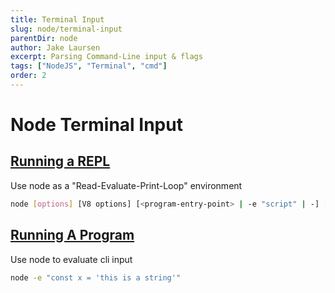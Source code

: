 ```yaml
---
title: Terminal Input
slug: node/terminal-input
parentDir: node
author: Jake Laursen
excerpt: Parsing Command-Line input & flags
tags: ["NodeJS", "Terminal", "cmd"]
order: 2
---
```


# Node Terminal Input
## [Running a REPL](/node/terminal-input/repl)
Use node as a "Read-Evaluate-Print-Loop" environment
```bash  
node [options] [V8 options] [<program-entry-point> | -e "script" | -] [--] [arguments]  
```

## [Running A Program](/node/terminal-input/cmd-entrypoint)  
Use node to evaluate cli input  
```bash
node -e "const x = 'this is a string'"
```